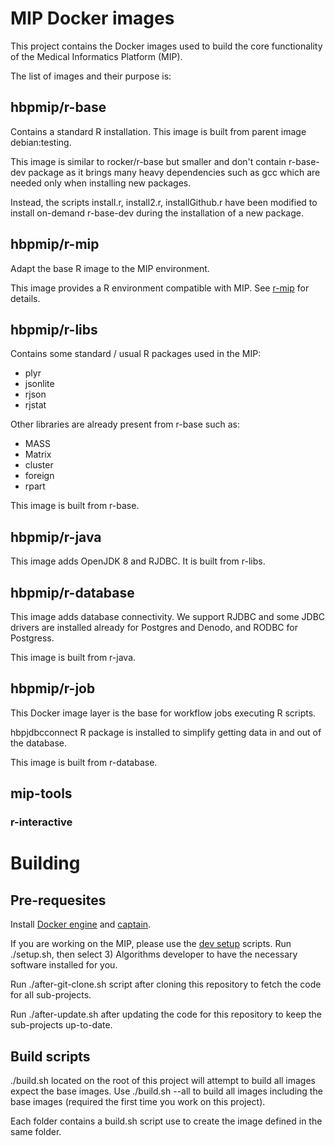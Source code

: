 
# MIP Docker images

This project contains the Docker images used to build the core functionality of the Medical Informatics Platform (MIP).

The list of images and their purpose is:

## hbpmip/r-base

Contains a standard R installation. This image is built from parent image debian:testing.

This image is similar to rocker/r-base but smaller and don't contain r-base-dev package as it brings many heavy dependencies such as gcc which are needed only when installing new packages.

Instead, the scripts install.r, install2.r, installGithub.r have been modified to install on-demand r-base-dev during the installation of a new package.

## hbpmip/r-mip

Adapt the base R image to the MIP environment.

This image provides a R environment compatible with MIP. See [r-mip](mip-base/r-mip/README.md) for details.

## hbpmip/r-libs

Contains some standard / usual R packages used in the MIP: 

* plyr
* jsonlite
* rjson
* rjstat

Other libraries are already present from r-base such as:

* MASS
* Matrix
* cluster
* foreign
* rpart

This image is built from r-base.

## hbpmip/r-java

This image adds OpenJDK 8 and RJDBC. It is built from r-libs.

## hbpmip/r-database

This image adds database connectivity. We support RJDBC and some JDBC drivers are installed already for Postgres and Denodo, and RODBC for Postgress.

This image is built from r-java.

## hbpmip/r-job

This Docker image layer is the base for workflow jobs executing R scripts.

hbpjdbcconnect R package is installed to simplify getting data in and out of the database.

This image is built from r-database.

## mip-tools

### r-interactive

# Building

## Pre-requesites

Install [Docker engine](https://docs.docker.com/engine/installation/ubuntulinux/) and [captain](https://github.com/harbur/captain).

If you are working on the MIP, please use the [dev setup](https://github.com/LREN-CHUV/dev-setup) scripts. Run ./setup.sh, then select 3) Algorithms developer to have the necessary software installed for you.

Run ./after-git-clone.sh script after cloning this repository to fetch the code for all sub-projects.

Run ./after-update.sh after updating the code for this repository to keep the sub-projects up-to-date.

## Build scripts

./build.sh located on the root of this project will attempt to build all images expect the base images.
Use ./build.sh --all to build all images including the base images (required the first time you work on this project).

Each folder contains a build.sh script use to create the image defined in the same folder.

